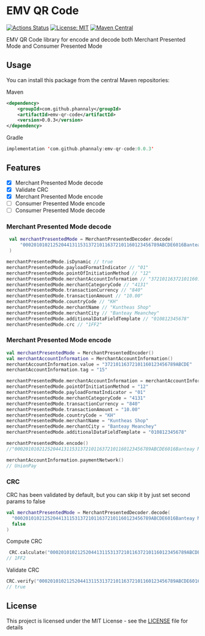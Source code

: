 # EMV QR Code
[![Actions Status](https://github.com/phannaly/emv-qr-code/workflows/Build%20and%20test/badge.svg)](https://github.com/phannaly/emv-qr-code/actions)
[![License: MIT](https://img.shields.io/badge/License-MIT-yellow.svg)](https://opensource.org/licenses/MIT)
[![Maven Central](https://maven-badges.herokuapp.com/maven-central/com.github.phannaly/emv-qr-code/badge.svg)](https://maven-badges.herokuapp.com/maven-central/com.github.phannaly/emv-qr-code)



EMV QR Code library for encode and decode both Merchant Presented Mode and Consumer Presented Mode

## Usage

You can install this package from the central Maven repositories:

Maven
```xml
<dependency>
    <groupId>com.github.phannaly</groupId>
    <artifactId>emv-qr-code</artifactId>
    <version>0.0.3</version>
</dependency>
```

Gradle
```kotlin
implementation 'com.github.phannaly:emv-qr-code:0.0.3'
```

## Features

- [x] Merchant Presented Mode decode
- [x] Validate CRC
- [x] Merchant Presented Mode encode
- [ ] Consumer Presented Mode encode
- [ ] Consumer Presented Mode decode

### Merchant Presented Mode decode
```kotlin
 val merchantPresentedMode = MerchantPresentedDecoder.decode(
     "00020101021252044131153137210116372101160123456789ABCDE6016Banteay Meanchey5913Kuntheas Shop5802KH540510.005303840621201081234567863041FF2"
 )

merchantPresentedMode.isDynamic // true
merchantPresentedMode.payloadFormatIndicator // "01"
merchantPresentedMode.pointOfInitiationMethod // "12"
merchantPresentedMode.merchantAccountInformation // "37210116372101160123456789ABCDE"
merchantPresentedMode.merchantCategoryCode // "4131"
merchantPresentedMode.transactionCurrency // "840"
merchantPresentedMode.transactionAmount // "10.00"
merchantPresentedMode.countryCode // "KH"
merchantPresentedMode.merchantName // "Kuntheas Shop"
merchantPresentedMode.merchantCity // "Banteay Meanchey"
merchantPresentedMode.additionalDataFieldTemplate // "010812345678"
merchantPresentedMode.crc // "1FF2"
```

### Merchant Presented Mode encode

```kotlin
val merchantPresentedMode = MerchantPresentedEncoder()
val merchantAccountInformation = MerchantAccountInformation()
merchantAccountInformation.value = "37210116372101160123456789ABCDE"
merchantAccountInformation.tag = "15"

merchantPresentedMode.merchantAccountInformation = merchantAccountInformation
merchantPresentedMode.pointOfInitiationMethod = "12"
merchantPresentedMode.payloadFormatIndicator = "01"
merchantPresentedMode.merchantCategoryCode = "4131"
merchantPresentedMode.transactionCurrency = "840"
merchantPresentedMode.transactionAmount = "10.00"
merchantPresentedMode.countryCode = "KH"
merchantPresentedMode.merchantName = "Kuntheas Shop"
merchantPresentedMode.merchantCity = "Banteay Meanchey"
merchantPresentedMode.additionalDataFieldTemplate = "010812345678"

merchantPresentedMode.encode()
//"00020101021252044131153137210116372101160123456789ABCDE6016Banteay Meanchey5913Kuntheas Shop5802KH540510.005303840621201081234567863041FF2"

merchantAccountInformation.paymentNetwork()
// UnionPay
```

### CRC
CRC has been validated by default, but you can skip it by just set second params to false

```kotlin
val merchantPresentedMode = MerchantPresentedDecoder.decode(
  "00020101021252044131153137210116372101160123456789ABCDE6016Banteay Meanchey5913Kuntheas Shop5802KH540510.005303840621201081234567863041FF2",
  false
)
```
Compute CRC
```kotlin
 CRC.calculate("00020101021252044131153137210116372101160123456789ABCDE6016Banteay Meanchey5913Kuntheas Shop5802KH540510.00530384062120108123456786304")
// 1FF2
```
Validate CRC
```kotlin
CRC.verify("00020101021252044131153137210116372101160123456789ABCDE6016Banteay Meanchey5913Kuntheas Shop5802KH540510.005303840621201081234567863041FF2")
// true
```

## License

This project is licensed under the MIT License - see the [LICENSE](LICENSE) file for details